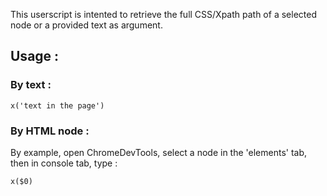 This userscript is intented to retrieve the full CSS/Xpath path of a selected node or a provided text as argument.

## Usage : 
### By text :

    x('text in the page')

### By HTML node :
By example, open ChromeDevTools, select a node in the 'elements' tab, then in console tab, type :

    x($0)
